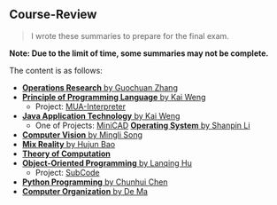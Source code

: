 ## Course-Review
>   I wrote these summaries to prepare for the final exam.

**Note: Due to the limit of time, some summaries may not be complete.**

The content is as follows:

+   [**Operations Research** by Guochuan Zhang](https://github.com/jiangshibiao/Course-Review/blob/master/Operations-Research/Operations-Research.md)
+   [**Principle of Programming Language** by Kai Weng](https://github.com/jiangshibiao/Course-Review/blob/master/Principle-of-Programming-Language/Principle-of-Programming-Language.md)
    +   Project: [MUA-Interpreter](https://github.com/jiangshibiao/MUA-Interpreter)
+   [**Java Application Technology** by Kai Weng](https://github.com/jiangshibiao/Course-Review/blob/master/Java-Application-Technology/Java-Application-Technology.md)
    +   One of Projects: [MiniCAD](https://github.com/jiangshibiao/MiniCAD)
[**Operating System** by Shanpin Li](https://github.com/jiangshibiao/Course-Review/blob/master/Operating-System/Operating-System.md)
+   [**Computer Vision** by Mingli Song](https://github.com/jiangshibiao/Course-Review/blob/master/Computer-Vision/Computer-Vision.md)
+   [**Mix Reality** by Hujun Bao](https://github.com/jiangshibiao/Course-Review/blob/master/Mix-Reality/Mix-Reality.md)
+   [**Theory of Computation**](https://github.com/jiangshibiao/Course-Review/blob/master/Theory-of-Computation/Theory-of-Computation.md)
+   [**Object-Oriented Programming** by Lanqing Hu](https://github.com/jiangshibiao/Course-Review/blob/master/Object-Oriented-Programming/Object-Oriented-Programming.md)
    +   Project: [SubCode](https://github.com/jiangshibiao/Text-Editor--Subcode)
+   [**Python Programming** by Chunhui Chen](https://github.com/jiangshibiao/Course-Review/blob/master/Python-Programming/Python-Programming.md)
+   [**Computer Organization** by De Ma](https://github.com/jiangshibiao/Course-Review/blob/master/Computer-Organization/Computer-Organization.md)